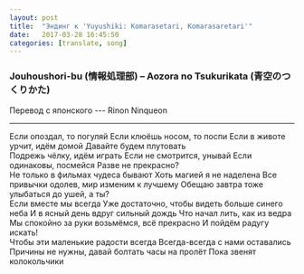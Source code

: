 ```yaml
---
layout: post
title:  "Эндинг к 'Yuyushiki: Komarasetari, Komarasaretari'"
date:   2017-03-28 16:45:50
categories: [translate, song]
---
```


<div class="modal fade" id="myModal" tabindex="-1" role="dialog" aria-labelledby="myModalLabel" aria-hidden="true">
      <div class="modal-dialog">
        <div class="modal-content">
		<center>
          <div class="modal-body">               
          </div>
		</center>
        </div><!-- /.modal-content -->
      </div><!-- /.modal-dialog -->
    </div><!-- /.modal -->

<div class="thumbnails">
</div>

### Jouhoushori-bu (情報処理部) &ndash; Aozora no Tsukurikata (青空のつくりかた)

Перевод с японского --- Rinon Ninqueon<br>
<hr>
Если опоздал, то погуляй
Если клюёшь носом, то поспи
Если в животе урчит, идём домой
Давайте будем плутовать
<br>
Подрежь чёлку, идём играть
Если не смотрится, унывай
Если одинаковы, посмейся
Разве не прекрасно?
<br>
Не только в фильмах чудеса бывают
Хоть магией я не наделена
Все привычки одолев, мир изменим к лучшему
Обещаю завтра тоже улыбаться до ушей, а ты?
<br>
Если вместе мы всегда
Уже достаточно, чтобы видеть больше синего неба
И в ясный день вдруг сильный дождь
Что начал лить, как из ведра
Мы спокойно за руки возьмёмся, всё прекрасно
И пойдём радугу искать!
<br>
Чтобы эти маленькие радости всегда
Всегда-всегда с нами оставались
Причины не нужны, давай болтать часы на пролёт
Пока звенят колокольчики
<br><br><br><br><br>
